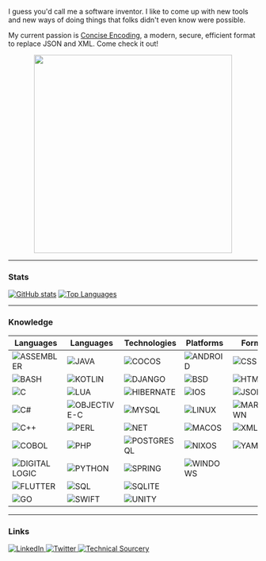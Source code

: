<meta name="twitter:card" content="summary" />
<meta name="twitter:image" content="https://avatars.githubusercontent.com/u/245857?s=40&v=4" />
<meta name="twitter:site" content="@karlstenerud" />
<meta property="og:description" content="Software Developer" />
<meta property="og:title" content="Karl Stenerud" />

I guess you'd call me a software inventor. I like to come up with new tools and new ways of doing things that folks didn't even know were possible.

My current passion is [Concise Encoding](https://concise-encoding.org/), a modern, secure, efficient format to replace JSON and XML. Come check it out!

<p align="center">
    <a href="https://concise-encoding.org/"><img width="400" src="https://concise-encoding.org/img/social-card.png"/></a>
</p>

-------------------------------------------------------------------------------

### Stats

[![GitHub stats](https://github-readme-stats.vercel.app/api?username=kstenerud&show_icons=true)](https://github.com/anuraghazra/github-readme-stats)
[![Top Languages](https://github-readme-stats.vercel.app/api/top-langs/?username=kstenerud)](https://github.com/anuraghazra/github-readme-stats)

-------------------------------------------------------------------------------

### Knowledge

| Languages | Languages | Technologies | Platforms | Formats |
| - | - | - | - | - |
| ![ASSEMBLER](https://img.shields.io/static/v1?label=ASM&message=ASSEMBLER&color=blue) | ![JAVA](https://img.shields.io/static/v1?label=%7F&message=JAVA&color=blue&logo=java&logoColor=white) | ![COCOS](https://img.shields.io/static/v1?label=%7F&message=COCOS&color=2c2d72&logo=cocos&logoColor=white) | ![ANDROID](https://img.shields.io/static/v1?label=%7F&message=ANDROID&color=black&logo=android&logoColor=white) | ![CSS](https://img.shields.io/static/v1?label=%7F&message=CSS&color=239120&logo=css3&logoColor=white) |
| ![BASH](https://img.shields.io/static/v1?label=%7F&message=BASH&color=blue&logo=gnu-bash&logoColor=white) | ![KOTLIN](https://img.shields.io/static/v1?label=%7F&message=KOTLIN&color=blue&logo=kotlin&logoColor=white) | ![DJANGO](https://img.shields.io/static/v1?label=%7F&message=DJANGO&color=2c2d72&logo=django&logoColor=white) | ![BSD](https://img.shields.io/static/v1?label=%7F&message=BSD&color=black&logo=freebsd&logoColor=white) | ![HTML](https://img.shields.io/static/v1?label=%7F&message=HTML&color=239120&logo=html5&logoColor=white) |
| ![C](https://img.shields.io/static/v1?label=%7F&message=C&color=blue&logo=c&logoColor=white) | ![LUA](https://img.shields.io/static/v1?label=%7F&message=LUA&color=blue&logo=lua&logoColor=white) | ![HIBERNATE](https://img.shields.io/static/v1?label=%7F&message=HIBERNATE&color=2c2d72&logo=hibernate&logoColor=white) | ![IOS](https://img.shields.io/static/v1?label=%7F&message=IOS&color=black&logo=ios&logoColor=white) | ![JSON](https://img.shields.io/static/v1?label=%7F&message=JSON&color=239120&logo=json&logoColor=white) |
| ![C#](https://img.shields.io/static/v1?label=%7F&message=C%23&color=blue&logo=c-sharp&logoColor=white) | ![OBJECTIVE-C](https://img.shields.io/static/v1?label=OC&message=OBJECTIVE-C&color=blue) | ![MYSQL](https://img.shields.io/static/v1?label=%7F&message=MYSQL&color=2c2d72&logo=mysql&logoColor=white) | ![LINUX](https://img.shields.io/static/v1?label=%7F&message=LINUX&color=black&logo=linux&logoColor=white) | ![MARKDOWN](https://img.shields.io/static/v1?label=%7F&message=MARKDOWN&color=239120&logo=markdown&logoColor=white) |
| ![C++](https://img.shields.io/static/v1?label=%7F&message=C%2B%2B&color=blue&logo=c%2B%2B&logoColor=white) | ![PERL](https://img.shields.io/static/v1?label=%7F&message=PERL&color=blue&logo=perl&logoColor=white) | ![NET](https://img.shields.io/static/v1?label=%7F&message=NET&color=2c2d72&logo=.net&logoColor=white) | ![MACOS](https://img.shields.io/static/v1?label=%7F&message=MACOS&color=black&logo=macos&logoColor=white) | ![XML](https://img.shields.io/static/v1?label=%3C%3E&message=XML&color=239120) |
| ![COBOL](https://img.shields.io/static/v1?label=CB&message=COBOL&color=blue) | ![PHP](https://img.shields.io/static/v1?label=%7F&message=PHP&color=blue&logo=php&logoColor=white) | ![POSTGRESQL](https://img.shields.io/static/v1?label=%7F&message=POSTGRESQL&color=2c2d72&logo=postgresql&logoColor=white) | ![NIXOS](https://img.shields.io/static/v1?label=%7F&message=NIXOS&color=black&logo=nixos&logoColor=white) | ![YAML](https://img.shields.io/static/v1?label=YML&message=YAML&color=239120) |
| ![DIGITAL LOGIC](https://img.shields.io/static/v1?label=DL&message=DIGITAL+LOGIC&color=blue) | ![PYTHON](https://img.shields.io/static/v1?label=%7F&message=PYTHON&color=blue&logo=python&logoColor=white) | ![SPRING](https://img.shields.io/static/v1?label=%7F&message=SPRING&color=2c2d72&logo=spring&logoColor=white) | ![WINDOWS](https://img.shields.io/static/v1?label=%7F&message=WINDOWS&color=black&logo=windows&logoColor=white) |  |
| ![FLUTTER](https://img.shields.io/static/v1?label=%7F&message=FLUTTER&color=blue&logo=flutter&logoColor=white) | ![SQL](https://img.shields.io/static/v1?label=SQL&message=SQL&color=blue) | ![SQLITE](https://img.shields.io/static/v1?label=%7F&message=SQLITE&color=2c2d72&logo=sqlite&logoColor=white) |  |  |
| ![GO](https://img.shields.io/static/v1?label=%7F&message=GO&color=blue&logo=go&logoColor=white) | ![SWIFT](https://img.shields.io/static/v1?label=%7F&message=SWIFT&color=blue&logo=swift&logoColor=white) | ![UNITY](https://img.shields.io/static/v1?label=%7F&message=UNITY&color=2c2d72&logo=unity&logoColor=white) |  |  |

-------------------------------------------------------------------------------

### Links

<a href="https://www.linkedin.com/in/kstenerud/">![LinkedIn](https://img.shields.io/static/v1?label=%7f&message=LinkedIn&color=0077b5&logo=linkedin&logoColor=white&style=plastic) </a> <a href="https://twitter.com/karlstenerud">![Twitter](https://img.shields.io/static/v1?label=%7f&message=Twitter&color=5da9dd&logo=twitter&logoColor=white&style=plastic) </a> <a href="https://www.technicalsourcery.net/">![Technical Sourcery](https://img.shields.io/static/v1?label=T&message=Technical%20Sourcery&color=orange&style=plastic) </a>
